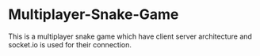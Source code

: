 # Multiplayer-Snake-Game
This is a multiplayer snake game which have client server architecture and socket.io is used for their connection.
